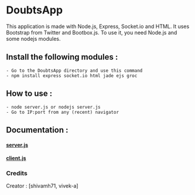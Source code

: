 DoubtsApp
===

This application is made with Node.js, Express, Socket.io and HTML.
It uses Bootstrap from Twitter and Bootbox.js.
To use it, you need Node.js and some nodejs modules.

## Install the following modules :

	- Go to the DoubtsApp directory and use this command
	- npm install express socket.io html jade ejs groc

## How to use :

	- node server.js or nodejs server.js
	- Go to IP:port from any (recent) navigator

## Documentation :
#### [server.js](http://shivamh71.github.io/DoubtsApp/server.html)
#### [client.js](http://shivamh71.github.io/DoubtsApp/client.html)

### Credits

Creator : [shivamh71, vivek-a]
